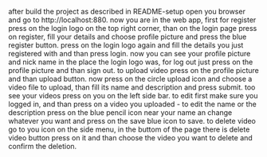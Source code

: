 after build the project as described in README-setup open you browser and go to http://localhost:880.
now you are in the web app, first for register press on the login logo on the top right corner, than
on the login page press on register, fill your details and choose profile picture and press the blue register button.
press on the login logo again and fill the details you just registered with and than press login.
now you can see your profile picture and nick name in the place the login logo was, for log out just press on the profile picture and than sign out.
to upload video press on the profile picture and than upload button.
now press on the circle upload icon and choose a video file to upload, than fill its name and description and press submit.
too see your videos press on you on the left side bar.
to edit first make sure you logged in, and than press on a video you uploaded - to edit the name or the description press on the blue pencil icon near your name an change whatever you want and press on the save blue icon to save.
to delete video go to you icon on the side menu, in the buttom of the page there is delete video button press on it and than choose the video you want to delete and confirm the deletion.
